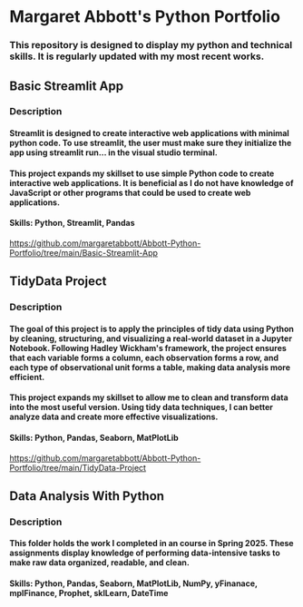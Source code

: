 # Margaret Abbott's Python Portfolio
### This repository is designed to display my python and technical skills. It is regularly updated with my most recent works. 
## Basic Streamlit App 
### Description 
#### Streamlit is designed to create interactive web applications with minimal python code. To use streamlit, the user must make sure they initialize the app using streamlit run... in the visual studio terminal.
#### This project expands my skillset to use simple Python code to create interactive web applications. It is beneficial as I do not have knowledge of JavaScript or other programs that could be used to create web applications.
#### Skills: Python, Streamlit, Pandas
https://github.com/margaretabbott/Abbott-Python-Portfolio/tree/main/Basic-Streamlit-App
## TidyData Project
### Description 
#### The goal of this project is to apply the principles of tidy data using Python by cleaning, structuring, and visualizing a real-world dataset in a Jupyter Notebook. Following Hadley Wickham's framework, the project ensures that each variable forms a column, each observation forms a row, and each type of observational unit forms a table, making data analysis more efficient.
#### This project expands my skillset to allow me to clean and transform data into the most useful version. Using tidy data techniques, I can better analyze data and create more effective visualizations.
#### Skills: Python, Pandas, Seaborn, MatPlotLib 
https://github.com/margaretabbott/Abbott-Python-Portfolio/tree/main/TidyData-Project
## Data Analysis With Python 
### Description 
#### This folder holds the work I completed in an course in Spring 2025. These assignments display knowledge of performing data-intensive tasks to make raw data organized, readable, and clean. 
#### Skills: Python, Pandas, Seaborn, MatPlotLib, NumPy, yFinanace, mplFinance, Prophet, sklLearn, DateTime 
